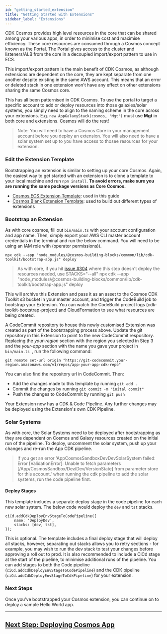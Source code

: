 ```yaml
---
id: "getting_started_extension"
title: "Getting Started with Extensions"
sidebar_label: "Extensions"
---
```


CDK Cosmos provides high level resources in the core that can be shared among your various apps, in order to minimise cost and maximise efficiency. These core resources are consumed through a Cosmos concept known as the Portal. The Portal gives access to the cluster and listeners/ALB from the core in a decoupled import/export pattern to use in ECS.

This import/export pattern is the main benefit of CDK Cosmos, as although extensions are dependent on the core, they are kept separate from one another despite existing in the same AWS account. This means that an error or deleted stack in one extension won't have any effect on other extensions sharing the same Cosmos core.

This has all been patternised in CDK Cosmos. To use the portal to target a specific account to add or deploy resources into those galaxies/solar systems, you simply need to align to the naming scheme in the core across your extensions. E.g. `new AppGalaxyStack(cosmos, 'Mgt')` must use **Mgt** in both core and extensions. Cosmos will do the rest!

>Note: You will need to have a Cosmos Core in your management account before you deploy an extension. You will also need to have a solar system set up to you have access to thosee resources for your extension.

### Edit the Extension Template
Bootstrapping an extension is similar to setting up your core Cosmos. Again, the easiest way to get started with an extension is to clone a template to your local machine and run `npm install`. __To avoid errors, make sure you are running the same package versions as Core Cosmos.__

- [Cosmos ECS Extension Template](https://github.com/cdk-cosmos/cosmos-extension-cdk): used in this guide
- [Cosmos Blank Extension Template](https://github.com/cdk-cosmos/cosmos-blank-extension-cdk): used to build out different types of extensions

### Bootstrap an Extension
As with core cosmos, fill out `bin/main.ts` with your account configuration and app name. Then, simply export your AWS CLI master account credentials in the terminal and run the below command. You will need to be using an IAM role with (operator permissions)).

    npx cdk --app "node_modules/@cosmos-building-blocks/common/lib/cdk-toolkit/bootstrap-app.js" deploy


> As with core, if you hit [issue #304](https://github.com/cdk-cosmos/cosmos/issues/304) where this step doesn't deploy the resources needed, use STACKS="--all" npx cdk --app "node_modules/@cosmos-building-blocks/common/lib/cdk-toolkit/bootstrap-app.js" deploy 

This will archive this Extension and pass it as an asset to the Cosmos CDK Toolkit s3 bucket in your master account, and trigger the CodeBuild job to bootstrap your Extension. You can watch the CodeBuild project logs (cdk-toolkit-bootstrap-project) and CloudFormation to see what resources are being created.

A CodeCommit repository to house this newly customised Extension was created as part of the bootstrapping process above. Update the git repository in this Extension to point to the new CodeCommit respository. Replacing the _your-region_ section with the region you selected in Step 3 and the _your-app_ section with the name you gave your project in `bin/main.ts `, run the following command:

    git remote set-url origin "https://git-codecommit.your-region.amazonaws.com/v1/repos/app-your-app-cdk-repo"

You can also find the repository url in CodeCommit. Then:

- Add the changes made to this template by running `git add .`
- Commit the changes by running `git commit -m "inital commit"` 
- Push the changes to CodeCommit by running `git push`

Your Extension now has a CDK & Code Pipeline. Any further changes may be deployed using the Extension's own CDK Pipeline.

### Solar Systems
As with core, the Solar Systems need to be deployed after bootstrapping as they are dependent on Cosmos and Galaxy resources created on the initial run of the pipeline. To deploy, uncomment the solar system, push up your changes and re-run the App CDK pipeline. 

> If you get an error 'AppCosmosSandboxDevDevSolarSystem failed: Error [ValidationError]: Unable to fetch parameters [/App/CosmosSandbox/Dev/Dev/VersionState] from parameter store for this account.' when running the cdk pipeline to add the solar systems, run the code pipeline first.

#### Deploy Stages
This template includes a separate deploy stage in the code pipeline for each new solar system. The below code would deploy the `dev` and `tst` stacks.

    ciCd.addCdkDeployEnvStageToCodePipeline({
        name: 'DeployDev',
        stacks: [dev, tst],
    });

This is optional. The template includes a final deploy stage that will deploy all stacks, however, separating out stacks allows you to retry sections - for example, you may wish to run the dev stack to test your changes before approving a roll out to prod. It is also recommended to include a CiCd stage at the start of the pipeline, to minimise additional runs of the pipeline. You can add stages to both the Code pipeline (`ciCd.addCdkDeployEnvStageToCodePipeline`) and the CDK pipeline (`ciCd.addCdkDeployEnvStageToCdkPipeline`) for your extension.

### Next Steps
Once you've bootstrapped your Cosmos extension, you can continue on to deploy a sample Hello World app.

***

## [Next Step: Deploying Cosmos App](getting_started_app.md)